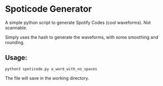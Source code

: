 # Spoticode Generator
A simple python script to generate Spotify Codes (cool waveforms). Not scannable.

Simply uses the hash to generate the waveforms, with some smoothing and rounding.

## Usage:
`python3 spoticode.py a_word_with_no_spaces`

The file will save in the working directory.
